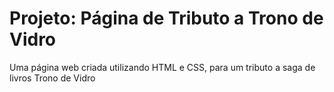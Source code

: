 # Projeto: Página de Tributo a Trono de Vidro
Uma página web criada utilizando HTML e CSS, para um tributo a saga de livros Trono de Vidro
